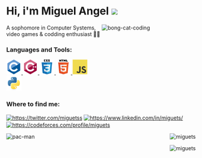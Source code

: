 <div align ="left">
  <p><strong><h1>Hi, i'm Miguel Angel <img src="https://raw.githubusercontent.com/iampavangandhi/iampavangandhi/master/gifs/Hi.gif" width="30px"></h1></strong><img align = "right" alt = "bong-cat-coding" src="https://user-images.githubusercontent.com/73564090/160729928-c0b81eb6-535f-4dc0-a253-3cb6e173c33d.gif" height="150" width="250"></p>
  <p>A sophomore in Computer Systems, video games & codding enthusiast 🙇‍♂️ </p>
</div>
 

<div>
  <h3 align="left">Languages and Tools:</h3>
  <p align="left"> <a href="https://www.cprogramming.com/" target="_blank" rel="noreferrer"> <img src="https://raw.githubusercontent.com/devicons/devicon/master/icons/c/c-original.svg" alt="c" width="40" height="40"/> </a> <a href="https://www.w3schools.com/cpp/" target="_blank" rel="noreferrer"> <img src="https://raw.githubusercontent.com/devicons/devicon/master/icons/cplusplus/cplusplus-original.svg" alt="cplusplus" width="40" height="40"/> </a> <a href="https://www.w3schools.com/css/" target="_blank" rel="noreferrer"> <img src="https://raw.githubusercontent.com/devicons/devicon/master/icons/css3/css3-original-wordmark.svg" alt="css3" width="40" height="40"/> </a> <a href="https://www.w3.org/html/" target="_blank" rel="noreferrer"> <img src="https://raw.githubusercontent.com/devicons/devicon/master/icons/html5/html5-original-wordmark.svg" alt="html5" width="40" height="40"/> </a> <a href="https://developer.mozilla.org/en-US/docs/Web/JavaScript" target="_blank" rel="noreferrer"> <img src="https://raw.githubusercontent.com/devicons/devicon/master/icons/javascript/javascript-original.svg" alt="javascript" width="40" height="40"/> </a> <a href="https://www.python.org" target="_blank" rel="noreferrer"> <img src="https://raw.githubusercontent.com/devicons/devicon/master/icons/python/python-original.svg" alt="python" width="40" height="40"/> </a> </p>
</div>

<div>
  <h3 align="left">Where to find me:</h3>
  <p align="left">
  <a href="https://twitter.com/miguetss" target="blank"><img align="center" src="https://user-images.githubusercontent.com/73564090/160727069-d30daf95-c76d-40af-abd1-0a8d236a0200.png" alt="https://twitter.com/miguetss" height="40" width="40" /></a>
  <a href="https://linkedin.com/in/miguets/" target="blank"><img align="center" src="https://user-images.githubusercontent.com/73564090/160727071-cc0095a3-fefb-4f4a-8c9a-8c139fb9df13.png" alt="https://www.linkedin.com/in/miguets/" height="30" width="40" /></a>
  <a href="https://codeforces.com/profile/https://codeforces.com/profile/miguets" target="blank"><img align="center" src="https://raw.githubusercontent.com/rahuldkjain/github-profile-readme-generator/master/src/images/icons/Social/codeforces.svg" alt="https://codeforces.com/profile/miguets" height="30" width="40" /></a></p>
</div>

<div>
  <p><img align = "left " alt = "pac-man" src="https://user-images.githubusercontent.com/73564090/130124958-eed7abac-a150-4d19-8355-6d106cc2c6b6.gif" height="200" width="325">
  &nbsp;<img align="right" src="https://github-readme-stats.vercel.app/api?username=miguets&show_icons=true&locale=en" alt="miguets"/>
  </p>
</div>

<div align = "right">
 <p> <img src="https://komarev.com/ghpvc/?username=miguets&label=Profile%20views&color=0e75b6&style=flat" alt="miguets" /> </p>
</div>
